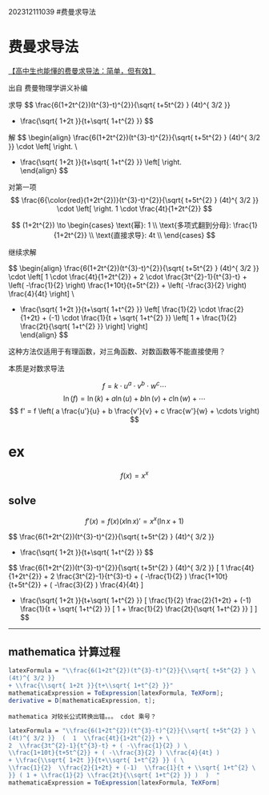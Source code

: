 202312111039 
#费曼求导法
# 费曼求导法

[【高中生也能懂的费曼求导法：简单，但有效】](https://www.bilibili.com/video/BV1hG411Z7Cb?vd_source=27e70b37d62e957c50e2ac7004723da4)


出自 费曼物理学讲义补编


求导
$$
\frac{6(1+2t^{2})(t^{3}-t)^{2}}{\sqrt{ t+5t^{2} } (4t)^{ 3/2 }}
+ \frac{\sqrt{ 1+2t }}{t+\sqrt{ 1+t^{2} }}
$$


解
$$
\begin{align}
\frac{6(1+2t^{2})(t^{3}-t)^{2}}{\sqrt{ t+5t^{2} } (4t)^{ 3/2 }} \cdot \left[  \right.  \\
+ \frac{\sqrt{ 1+2t }}{t+\sqrt{ 1+t^{2} }} \left[  \right.  
\end{align}
$$

对第一项
$$
\frac{6{\color{red}(1+2t^{2})}(t^{3}-t)^{2}}{\sqrt{ t+5t^{2} } (4t)^{ 3/2 }} \cdot \left[  \right. 1 \cdot \frac{4t}{1+2t^{2}}
$$

$$
(1+2t^{2}) \to \begin{cases}
\text{幂}: 1 \\
\text{多项式翻到分母}: \frac{1}{1+2t^{2}} \\
\text{直接求导}: 4t \\
\end{cases}
$$

继续求解

$$
\begin{align}
\frac{6(1+2t^{2})(t^{3}-t)^{2}}{\sqrt{ t+5t^{2} } (4t)^{ 3/2 }} \cdot \left[  1 \cdot \frac{4t}{1+2t^{2}} + 2 \cdot \frac{3t^{2}-1}{t^{3}-t} + \left( -\frac{1}{2} \right) \frac{1+10t}{t+5t^{2}} + \left( -\frac{3}{2} \right) \frac{4}{4t} \right]  \\
+ \frac{\sqrt{ 1+2t }}{t+\sqrt{ 1+t^{2} }} \left[ \frac{1}{2} \cdot \frac{2}{1+2t} + (-1) \cdot \frac{1}{t + \sqrt{ 1+t^{2} }} \left[ 1 + \frac{1}{2} \frac{2t}{\sqrt{ 1+t^{2} }} \right]  \right]  
\end{align}
$$

这种方法仅适用于有理函数，对三角函数、对数函数等不能直接使用？

本质是对数求导法

$$
f = k \cdot  u^{ a } \cdot v^{ b } \cdot w^{ c } \cdots 
$$
$$
\ln (f) = \ln(k) + a\ln(u) + b\ln(v) + c\ln(w) + \cdots 
$$
$$
f' = f \left( a \frac{u'}{u} + b \frac{v'}{v} + c \frac{w'}{w} + \cdots  \right)
$$


# ex
$$
f(x) = x^{ x }
$$

## solve
$$
f'(x) = f(x)(x\ln x)' = x^{ x }(\ln x + 1)
$$




$$
\frac{6(1+2t^{2})(t^{3}-t)^{2}}{\sqrt{ t+5t^{2} } (4t)^{ 3/2 }}
+ \frac{\sqrt{ 1+2t }}{t+\sqrt{ 1+t^{2} }}
$$


$$
\frac{6(1+2t^{2})(t^{3}-t)^{2}}{\sqrt{ t+5t^{2} } (4t)^{ 3/2 }}  [  1  \frac{4t}{1+2t^{2}} + 2  \frac{3t^{2}-1}{t^{3}-t} + ( -\frac{1}{2} ) \frac{1+10t}{t+5t^{2}} + ( -\frac{3}{2} ) \frac{4}{4t} ] 
+ \frac{\sqrt{ 1+2t }}{t+\sqrt{ 1+t^{2} }} [ \frac{1}{2}  \frac{2}{1+2t} + (-1)  \frac{1}{t + \sqrt{ 1+t^{2} }} [ 1 + \frac{1}{2} \frac{2t}{\sqrt{ 1+t^{2} }} ]  ]  
$$


----
## mathematica 计算过程

```mathematica
latexFormula = "\\frac{6(1+2t^{2})(t^{3}-t)^{2}}{\\sqrt{ t+5t^{2} } \
(4t)^{ 3/2 }}
+ \\frac{\\sqrt{ 1+2t }}{t+\\sqrt{ 1+t^{2} }}"
mathematicaExpression = ToExpression[latexFormula, TeXForm];
derivative = D[mathematicaExpression, t];
```

`mathematica 对较长公式转换出错。。。 cdot 乘号？`

```mathematica
latexFormula = "\\frac{6(1+2t^{2})(t^{3}-t)^{2}}{\\sqrt{ t+5t^{2} } \
(4t)^{ 3/2 }}  (  1  \\frac{4t}{1+2t^{2}} + \
2  \\frac{3t^{2}-1}{t^{3}-t} + ( -\\frac{1}{2} ) \
\\frac{1+10t}{t+5t^{2}} + ( -\\frac{3}{2} ) \\frac{4}{4t} )
+ \\frac{\\sqrt{ 1+2t }}{t+\\sqrt{ 1+t^{2} }} ( \
\\frac{1}{2}  \\frac{2}{1+2t} + (-1)  \\frac{1}{t + \\sqrt{ 1+t^{2} \
}} ( 1 + \\frac{1}{2} \\frac{2t}{\\sqrt{ 1+t^{2} }} )  )  "
mathematicaExpression = ToExpression[latexFormula, TeXForm]
```

